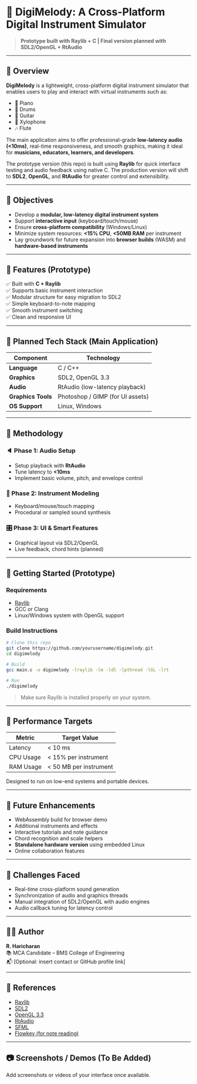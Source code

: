 # 🎹 DigiMelody: A Cross-Platform Digital Instrument Simulator

> **Prototype built with Raylib + C | Final version planned with SDL2/OpenGL + RtAudio**

---

## 📖 Overview

**DigiMelody** is a lightweight, cross-platform digital instrument simulator that enables users to play and interact with virtual instruments such as:

- 🎹 Piano  
- 🥁 Drums  
- 🎸 Guitar  
- 🎼 Xylophone  
- 🎶 Flute  

The main application aims to offer professional-grade **low-latency audio (<10ms)**, real-time responsiveness, and smooth graphics, making it ideal for **musicians, educators, learners, and developers**.

The prototype version (this repo) is built using **Raylib** for quick interface testing and audio feedback using native C. The production version will shift to **SDL2**, **OpenGL**, and **RtAudio** for greater control and extensibility.

---

## 🎯 Objectives

- Develop a **modular, low-latency digital instrument system**
- Support **interactive input** (keyboard/touch/mouse)
- Ensure **cross-platform compatibility** (Windows/Linux)
- Minimize system resources: **<15% CPU**, **<50MB RAM** per instrument
- Lay groundwork for future expansion into **browser builds** (WASM) and **hardware-based instruments**

---

## 📌 Features (Prototype)

✅ Built with **C + Raylib**  
✅ Supports basic instrument interaction  
✅ Modular structure for easy migration to SDL2  
✅ Simple keyboard-to-note mapping  
✅ Smooth instrument switching  
✅ Clean and responsive UI

---

## 🔨 Planned Tech Stack (Main Application)

| Component           | Technology                        |
|---------------------|-----------------------------------|
| **Language**         | C / C++                           |
| **Graphics**         | SDL2, OpenGL 3.3                  |
| **Audio**            | RtAudio (low-latency playback)   |
| **Graphics Tools**   | Photoshop / GIMP (for UI assets) |
| **OS Support**       | Linux, Windows                    |

---

## 🧠 Methodology

### 🔈 Phase 1: Audio Setup
- Setup playback with **RtAudio**
- Tune latency to **<10ms**
- Implement basic volume, pitch, and envelope control

### 🎵 Phase 2: Instrument Modeling
- Keyboard/mouse/touch mapping
- Procedural or sampled sound synthesis

### 🎛️ Phase 3: UI & Smart Features
- Graphical layout via SDL2/OpenGL
- Live feedback, chord hints (planned)

---

## 🚀 Getting Started (Prototype)

### Requirements

- [Raylib](https://www.raylib.com/)  
- GCC or Clang  
- Linux/Windows system with OpenGL support

### Build Instructions

```bash
# Clone this repo
git clone https://github.com/yourusername/digimelody.git
cd digimelody

# Build
gcc main.c -o digimelody -lraylib -lm -ldl -lpthread -lGL -lrt

# Run
./digimelody
```

> Make sure Raylib is installed properly on your system.

---

## 🧪 Performance Targets

| Metric          | Target Value         |
|------------------|----------------------|
| Latency          | < 10 ms              |
| CPU Usage        | < 15% per instrument |
| RAM Usage        | < 50 MB per instrument |

Designed to run on low-end systems and portable devices.

---

## 🌱 Future Enhancements

- WebAssembly build for browser demo
- Additional instruments and effects
- Interactive tutorials and note guidance
- Chord recognition and scale helpers
- **Standalone hardware version** using embedded Linux
- Online collaboration features

---

## 🧩 Challenges Faced

- Real-time cross-platform sound generation
- Synchronization of audio and graphics threads
- Manual integration of SDL2/OpenGL with audio engines
- Audio callback tuning for latency control

---

## 👨‍💻 Author

**R. Haricharan**  
📚 MCA Candidate – BMS College of Engineering  
📬 [Optional: insert contact or GitHub profile link]

---

## 📄 References

- [Raylib](https://www.raylib.com/)  
- [SDL2](https://wiki.libsdl.org/)  
- [OpenGL 3.3](https://www.khronos.org/registry/OpenGL-Refpages/)  
- [RtAudio](https://www.music.mcgill.ca/~gary/rtaudio/)  
- [SFML](https://www.sfml-dev.org)  
- [Flowkey (for note reading)](https://www.flowkey.com/en/piano-guide/reading-notes)

---

## 📷 Screenshots / Demos (To Be Added)
Add screenshots or videos of your interface once available.
